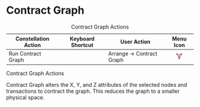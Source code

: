 # Contract Graph

<table data-border="1">
<caption>Contract Graph Actions</caption>
<thead>
<tr class="header">
<th scope="col">Constellation Action</th>
<th scope="col">Keyboard Shortcut</th>
<th scope="col">User Action</th>
<th style="text-align: center;" scope="col">Menu Icon</th>
</tr>
</thead>
<tbody>
<tr class="odd">
<td>Run Contract Graph</td>
<td></td>
<td>Arrange -&gt; Contract Graph</td>
<td style="text-align: center;"><img src="../resize/resources/contractGraph.png" alt="Contract Graph Icon" /></td>
</tr>
</tbody>
</table>

Contract Graph Actions

Contract Graph alters the X, Y, and Z attributes of the selected nodes
and transactions to contract the graph. This reduces the graph to a
smaller physical space.
